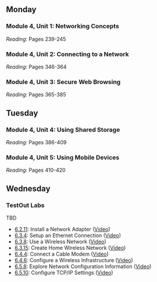 ## Monday
### Module 4, Unit 1: Networking Concepts
*Reading*: Pages 239-245

### Module 4, Unit 2: Connecting to a Network
*Reading*: Pages 346-364

### Module 4, Unit 3: Secure Web Browsing
*Reading*: Pages 365-385

## Tuesday
### Module 4, Unit 4: Using Shared Storage
*Reading*: Pages 386-409

### Module 4, Unit 5: Using Mobile Devices
*Reading*: Pages 410-420

## Wednesday
### TestOut Labs
TBD
- [6.2.11](https://labsimapp.testout.com/v6_0_547/index.html/productviewer/1184/6.2.11): Install a Network Adapter ([Video](https://labsimapp.testout.com/v6_0_547/index.html/productviewer/1184/6.2.10))
- [6.3.4](https://labsimapp.testout.com/v6_0_547/index.html/productviewer/1184/6.3.4): Setup an Ethernet Connection ([Video](https://labsimapp.testout.com/v6_0_547/index.html/productviewer/1184/6.3.3))
- [6.3.8](https://labsimapp.testout.com/v6_0_547/index.html/productviewer/1184/6.3.8): Use a Wireless Network ([Video](https://labsimapp.testout.com/v6_0_547/index.html/productviewer/1184/6.3.7))
- [6.3.15](https://labsimapp.testout.com/v6_0_547/index.html/productviewer/1184/6.3.15): Create Home Wireless Network ([Video](https://labsimapp.testout.com/v6_0_547/index.html/productviewer/1184/6.3.14))
- [6.4.4](https://labsimapp.testout.com/v6_0_547/index.html/productviewer/1184/6.4.4): Connect a Cable Modem ([Video](https://labsimapp.testout.com/v6_0_547/index.html/productviewer/1184/6.4.3))
- [6.4.6](https://labsimapp.testout.com/v6_0_547/index.html/productviewer/1184/6.4.6): Configure a Wireless Infrastructure ([Video](https://labsimapp.testout.com/v6_0_547/index.html/productviewer/1184/6.4.5))
- [6.5.8](https://labsimapp.testout.com/v6_0_547/index.html/productviewer/1184/6.5.8): Explore Network Configuration Information ([Video](https://labsimapp.testout.com/v6_0_547/index.html/productviewer/1184/6.5.7))
- [6.5.10](https://labsimapp.testout.com/v6_0_547/index.html/productviewer/1184/6.5.10): Configure TCP/IP Settings ([Video](https://labsimapp.testout.com/v6_0_547/index.html/productviewer/1184/6.5.9))
